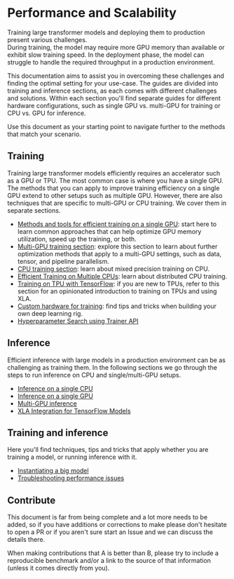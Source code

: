<!---
Copyright 2021 The HuggingFace Team. All rights reserved.

Licensed under the Apache License, Version 2.0 (the "License");
you may not use this file except in compliance with the License.
You may obtain a copy of the License at

    http://www.apache.org/licenses/LICENSE-2.0

Unless required by applicable law or agreed to in writing, software
distributed under the License is distributed on an "AS IS" BASIS,
WITHOUT WARRANTIES OR CONDITIONS OF ANY KIND, either express or implied.
See the License for the specific language governing permissions and
limitations under the License.

⚠️ Note that this file is in Markdown but contain specific syntax for our doc-builder (similar to MDX) that may not be
rendered properly in your Markdown viewer.

-->

# Performance and Scalability

Training large transformer models and deploying them to production present various challenges.  
During training, the model may require more GPU memory than available or exhibit slow training speed. In the deployment 
phase, the model can struggle to handle the required throughput in a production environment.

This documentation aims to assist you in overcoming these challenges and finding the optimal setting for your use-case. 
The guides are divided into training and inference sections, as each comes with different challenges and solutions. 
Within each section you'll find separate guides for different hardware configurations, such as single GPU vs. multi-GPU 
for training or CPU vs. GPU for inference.

Use this document as your starting point to navigate further to the methods that match your scenario.

## Training

Training large transformer models efficiently requires an accelerator such as a GPU or TPU. The most common case is where 
you have a single GPU. The methods that you can apply to improve training efficiency on a single GPU extend to other setups 
such as multiple GPU. However, there are also techniques that are specific to multi-GPU or CPU training. We cover them in 
separate sections.

* [Methods and tools for efficient training on a single GPU](perf_train_gpu_one.md): start here to learn common approaches that can help optimize GPU memory utilization, speed up the training, or both. 
* [Multi-GPU training section](perf_train_gpu_many.md): explore this section to learn about further optimization methods that apply to a multi-GPU settings, such as data, tensor, and pipeline parallelism.
* [CPU training section](perf_train_cpu.md): learn about mixed precision training on CPU.
* [Efficient Training on Multiple CPUs](perf_train_cpu_many.md): learn about distributed CPU training.
* [Training on TPU with TensorFlow](perf_train_tpu_tf.md): if you are new to TPUs, refer to this section for an opinionated introduction to training on TPUs and using XLA. 
* [Custom hardware for training](perf_hardware.md): find tips and tricks when building your own deep learning rig.
* [Hyperparameter Search using Trainer API](hpo_train.md)

## Inference

Efficient inference with large models in a production environment can be as challenging as training them. In the following 
sections we go through the steps to run inference on CPU and single/multi-GPU setups.

* [Inference on a single CPU](perf_infer_cpu.md)
* [Inference on a single GPU](perf_infer_gpu_one.md)
* [Multi-GPU inference](perf_infer_gpu_many.md)
* [XLA Integration for TensorFlow Models](tf_xla.md)


## Training and inference

Here you'll find techniques, tips and tricks that apply whether you are training a model, or running inference with it.

* [Instantiating a big model](big_models.md)
* [Troubleshooting performance issues](debugging.md)

## Contribute

This document is far from being complete and a lot more needs to be added, so if you have additions or corrections to 
make please don't hesitate to open a PR or if you aren't sure start an Issue and we can discuss the details there.

When making contributions that A is better than B, please try to include a reproducible benchmark and/or a link to the 
source of that information (unless it comes directly from you).
